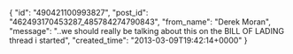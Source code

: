  {
   "id": "490421100993827",
   "post_id": "462493170453287_485784274790843",
   "from_name": "Derek Moran",
   "message": "..we should really be talking about this on the BILL OF LADING thread i started",
   "created_time": "2013-03-09T19:42:14+0000"
 }
